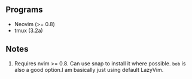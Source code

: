 ## Programs
- Neovim (>= 0.8)
- tmux (3.2a)

## Notes
1. Requires nvim >= 0.8. Can use snap to install it where possible. `bob` is also a good option.I am basically just using default LazyVim.
